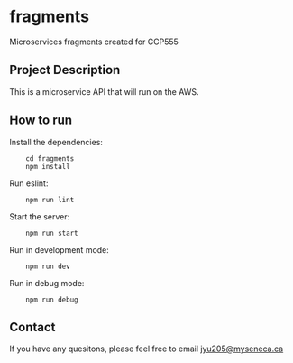 # fragments

Microservices fragments created for CCP555

## Project Description

This is a microservice API that will run on the AWS.

## How to run

Install the dependencies:

        cd fragments
        npm install

Run eslint:

        npm run lint

Start the server:

        npm run start


Run in development mode:

        npm run dev


Run in debug mode:

        npm run debug


## Contact

If you have any quesitons, please feel free to email jyu205@myseneca.ca
